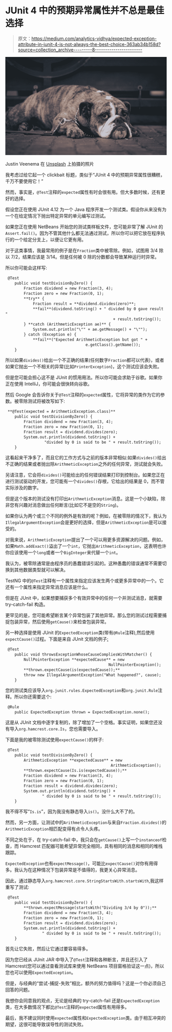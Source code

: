 # JUnit 4 中的预期异常属性并不总是最佳选择

> 原文：<https://medium.com/analytics-vidhya/expected-exception-attribute-in-junit-4-is-not-always-the-best-choice-363ab34b158d?source=collection_archive---------8----------------------->

![](img/81f746c957b136efbeaef425802f4f82.png)

Justin Veenema 在 [Unsplash](https://unsplash.com?utm_source=medium&utm_medium=referral) 上拍摄的照片

我考虑过给它起一个 clickbait 标题，类似于“JUnit 4 中的预期异常属性很糟糕，千万不要使用它！”

然而，事实是，`@Test`注释的`expected`属性有时会很有用。但大多数时候，还有更好的选择。

假设您正在使用 JUnit 4.12 为一个 Java 程序开发一个测试类。假设你从来没有为一个在给定情况下抛出特定异常的单元编写过测试。

如果您正在使用 NetBeans 开始您的测试类样板文件，您可能非常了解 JUnit 的`Assert.fail()`。因为不管其他什么都无法通过测试，所以你可以把它放在程序执行的一个给定分支上，以便让它更有用。

对于这类事情，我最常用的例子是在`Fraction`类中被零除。例如，试图用 3/4 除以 7/2，结果应该是 3/14。但是任何被 0 除的分数都会导致某种运行时异常。

所以你可能会这样写:

```
 @Test
    public void testDivisionByZero() {
        Fraction dividend = new Fraction(3, 4);
        Fraction zero = new Fraction(0, 1);
        **try** {
            Fraction result = **dividend.divides(zero)**;
            **fail**(dividend.toString() + " divided by 0 gave result "
                                               + result.toString());
        } **catch (ArithmeticException ae)** {
            System.out.println("\"" + ae.getMessage() + "\"");
        } catch (Exception e) {
            **fail**("Expected ArithmeticException but got " +
                                   e.getClass().getName());
    }
```

所以如果`divides()`给出一个不正确的结果(任何数字`Fraction`都可以代表)，或者如果它抛出一个不相关的异常(比如`PrinterException`)，这个测试应该会失败。

但是您可能会担心这不是 JUnit 的惯用用法。所以你可能会求助于谷歌。如果你正在使用 IntelliJ，你可能会很快转向谷歌。

然后 Google 会告诉你关于`@Test`注释的`expected`属性，它将异常的类作为它的参数。被零除测试将被改写如下:

```
 **@Test(expected = ArithmeticException.class)**
    public void testDivisionByZero() {
        Fraction dividend = new Fraction(3, 4);
        Fraction zero = new Fraction(0, 1);
        Fraction result = dividend.divides(zero);
        System.out.println(dividend.toString() +
                 "divided by 0 is said to be " + result.toString());
    }
```

这看起来干净多了，而且它的工作方式与之前的版本非常相似:如果`divides()`给出不正确的结果或者抛出除`ArithmeticException`之外的任何异常，测试就会失败。

另请注意，它会将`divides()`可能给出的任何错误结果打印到控制台。如果您正在进行测试驱动的开发，您可能有一个`divides()`存根，它给出的结果是 0，而不管实际涉及的数字。

但是这个版本的测试没有打印出`ArithmeticException`消息。这是一个小缺陷，除非您有兴趣对消息做出任何断言(比如它不是空的`String`)。

如果你认为两个或三个不同的例外是有效的呢？例如，在被零除的情况下，我认为`IllegalArgumentException`会是更好的选择，但是`ArithmeticException`是可以接受的。

对我来说，`ArithmeticException`提出了一个可以用更多资源解决的问题。例如，如果`Math.addExact()`溢出了一个`int`，它抛出`ArithmeticException`，这表明也许你应该使用一个`long`或者一个`BigInteger`来代替一个`int`。

我认为，被零除通常是由程序员的愚蠢错误引起的。这种愚蠢的错误通常不需要切换到其他数据类型就可以解决。

TestNG 中的`@Test`注释有一个属性来指定应该发生两个或更多异常中的一个。它还有一个属性来指定异常消息应该是什么。

但是在 JUnit 中，如果想要捕获多个有效异常中的任何一个并测试消息，就需要 try-catch-fail 构造。

更罕见的是，您可能希望断言某个异常包装了其他异常。那么您的测试过程需要捕捉包装异常，然后使用`getCause()`来检查包装异常。

另一种选择是使用 JUnit 的`ExpectedException`类(带有`@Rule`注释),然后使用`expectCause()`过程。下面是来自 JUnit 文档的例子[:](https://junit.org/junit4/javadoc/4.12/org/junit/rules/ExpectedException.html)

```
 @Test
    public void throwsExceptionWhoseCauseCompliesWithMatcher() {
        NullPointerException **expectedCause** = new
                                             NullPointerException();
        **thrown.expectCause(is(expectedCause));**
        throw new IllegalArgumentException("What happened?", cause);
    }
```

您的测试类应该导入`org.junit.rules.ExpectedException`和`org.junit.Rule`注释。所以你还需要这个:

```
 @Rule
    public ExpectedException thrown = ExpectedException.none();
```

这是从 JUnit 文档中逐字复制的，除了增加了一个空格。事实证明，如果您还没有导入`org.hamcrest.core.Is`，您也需要导入。

下面是我的被零除测试使用`expectCause()`的样子:

```
 @Test
    public void testDivisionByZero() {
        ArithmeticException **expectedCause** = new
                                              ArithmeticException();
        **thrown.expectCause(Is.is(expectedCause));**
        Fraction dividend = new Fraction(3, 4);
        Fraction zero = new Fraction(0, 1);
        Fraction result = dividend.divides(zero);
        System.out.println(dividend.toString() +
                " divided by 0 is said to be " + result.toString());
    }
```

我不得不写“`Is.is`”，因为我没有静态导入`is()`。没什么大不了的。

然而，另一方面，让测试中的`ArithmeticException`与来自`Fraction.divides()`的`ArithmeticException`相匹配变得有点令人头疼。

不同之处在于，在 try-catch-fail 中，我只会在`getCause()`上写一个`instanceof`检查，而 Hamcrest 匹配器可能希望异常完全相同，具有相同的消息和相同的堆栈跟踪。

`ExpectedException`也有`expectMessage()`，可能比`expectCause()`对你有用得多。我认为在这种情况下包装异常是不值得的，我更关心异常消息。

因此，通过静态导入`org.hamcrest.core.StringStartsWith.startsWith`,我这样重写了测试:

```
 @Test
    public void testDivisionByZero() {
        **thrown.expectMessage(startsWith("Dividing 3/4 by 0"));**
        Fraction dividend = new Fraction(3, 4);
        Fraction zero = new Fraction(0, 1);
        Fraction result = dividend.divides(zero);
        System.out.println(dividend.toString() +
                " divided by 0 is said to be " + result.toString());
    }
```

首先让它失败，然后让它通过要容易得多。

因为您已经从 JUnit JAR 中导入了`@Test`注释和各种断言，并且还引入了 Hamcrest(您可以通过查看测试库来使用 NetBeans 项目窗格验证这一点)，所以您也可以使用`ExpectedException`。

但是，与经典的“尝试-捕捉-失败”相比，额外的努力值得吗？这是一个你必须自己回答的问题。

我想你会同意我的观点，无论是经典的 try-catch-fail 还是`ExpectedException`类，在大多数情况下都比`@Test`注释的`expected`属性有用得多。

最后，我不建议同时使用`expected`属性和`ExpectedException`类。由于相互冲突的期望，这很可能导致误导性的测试失败。